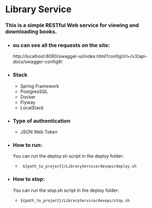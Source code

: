 # Library Service

### This is a simple RESTful Web service for viewing and downloading books.

-  ### ou can see all the requests on the site:
   http://localhost:8080/swagger-ui/index.html?configUrl=/v3/api-docs/swagger-config#/
-  ### Stack 
   - Spring Framework
   - PostgresSQL
   - Docker
   - Flyway
   - LocalStack

-  ### Type of authentication
    - JSON Web Token


     
- ### How to run: 
   You can run the deploy.sh script in the deploy folder:
   -      ${path_to_project}/LibraryService/devops/deploy.sh

- ### How to stop:
   You can run the stop.sh script in the deploy folder:
   -     ${path_to_project}/LibraryService/devops/stop.sh



